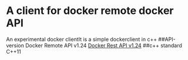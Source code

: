 # A client for docker remote docker API
An experimental docker clientIt is a simple dockerclient in c++
##API-version
Docker Remote API v1.24
[Docker Rest API v1.24](https://docs.docker.com/engine/reference/api/docker_remote_api_v1.24/) 
##c++ standard 
 C++11
